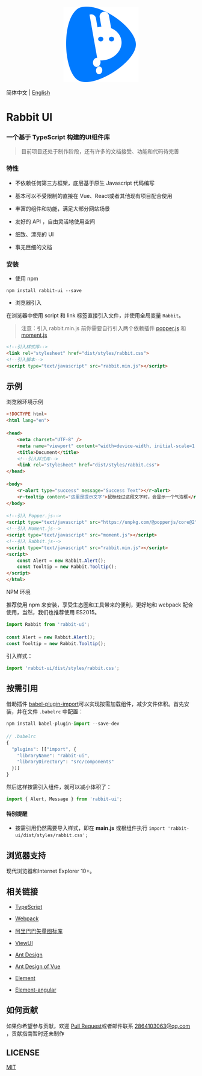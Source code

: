 <p align="center">
    <a href="https://github.com/niu-grandpa/RabbitUI">
        <img width="200" src="./assets/logo.svg">
    </a>
</p>

简体中文 | [English](./README.en-US.md)

<h1>
Rabbit UI
    <h3>一个基于 TypeScript 构建的UI组件库</h3>
</h1>

> 目前项目还处于制作阶段，还有许多的文档接受、功能和代码待完善

### 特性

- 不依赖任何第三方框架，底层基于原生 Javascript 代码编写

- 基本可以不受限制的直接在 Vue、React或者其他现有项目配合使用

- 丰富的组件和功能，满足大部分网站场景

- 友好的 API ，自由灵活地使用空间

- 细致、漂亮的 UI

- 事无巨细的文档

### 安装

- 使用 npm

```text
npm install rabbit-ui --save
```

- 浏览器引入

在浏览器中使用 script 和 link 标签直接引入文件，并使用全局变量 `Rabbit`。

> 注意：引入 rabbit.min.js 前你需要自行引入两个依赖插件 [popper.js](https://popper.js.org/) 和 [moment.js](http://momentjs.com/)

```html
<!--引入样式库-->
<link rel="stylesheet" href="dist/styles/rabbit.css">
<!--引入脚本-->
<script type="text/javascript" src="rabbit.min.js"></script>
```

## 示例

浏览器环境示例

```html
<!DOCTYPE html>
<html lang="en">

<head>
    <meta charset="UTF-8" />
    <meta name="viewport" content="width=device-width, initial-scale=1.0" />
    <title>Document</title>
    <!--引入样式库-->
    <link rel="stylesheet" href="dist/styles/rabbit.css">
</head>
    
<body>
    <r-alert type="success" message="Success Text"></r-alert>
    <r-tooltip content="这里是提示文字">鼠标经过这段文字时，会显示一个气泡框</r-tooltip>
</body>
    
<!--引入 Popper.js-->
<script type="text/javascript" src="https://unpkg.com/@popperjs/core@2"></script>
<!--引入 Moment.js-->
<script type="text/javascript" src="moment.js"></script>
<!--引入 Rabbit.js-->
<script type="text/javascript" src="rabbit.min.js"></script>
<script>
    const Alert = new Rabbit.Alert();   
    const Tooltip = new Rabbit.Tooltip();  
</script>
</html>
```

NPM 环境

推荐使用 npm 来安装，享受生态圈和工具带来的便利，更好地和 webpack 配合使用，当然，我们也推荐使用 ES2015。

```js
import Rabbit from 'rabbit-ui';

const Alert = new Rabbit.Alert();   
const Tooltip = new Rabbit.Tooltip();  
```

引入样式：

```js
import 'rabbit-ui/dist/styles/rabbit.css';
```

## 按需引用

 借助插件 [babel-plugin-import](https://github.com/ant-design/babel-plugin-import)可以实现按需加载组件，减少文件体积。首先安装，并在文件 `.babelrc` 中配置：

```js
npm install babel-plugin-import --save-dev

// .babelrc
{
  "plugins": [["import", {
    "libraryName": "rabbit-ui",
    "libraryDirectory": "src/components"
  }]]
}
```

然后这样按需引入组件，就可以减小体积了：

```js
import { Alert, Message } from 'rabbit-ui';
```

#### 特别提醒

- 按需引用仍然需要导入样式，即在 **main.js** 或根组件执行 `import 'rabbit-ui/dist/styles/rabbit.css';`

## 浏览器支持

现代浏览器和Internet Explorer 10+。

## 相关链接

- [TypeScript](https://www.tslang.cn/)

- [Webpack](http://webpack.github.io/)
- [阿里巴巴矢量图标库](https://www.iconfont.cn/)
- [ViewUI](https://www.iviewui.com/)
- [Ant Design](https://ant.design/index-cn)

- [Ant Design of Vue](https://2x.antdv.com/docs/vue/introduce-cn/)
- [Element](https://element.eleme.cn/)
- [Element-angular](https://element-angular.faas.ele.me/guide/install)

## 如何贡献

如果你希望参与贡献，欢迎 [Pull Request](https://github.com/vueComponent/ant-design-vue/pulls)或者邮件联系 2864103063@qq.com ，贡献指南暂时还未制作

## LICENSE

[MIT](https://github.com/niu-grandpa/RabbitUI/blob/master/LICENSE)